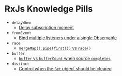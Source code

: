 # RxJs Knowledge Pills

* `delayWhen`
  * [Delay subscription moment](https://twitter.com/anduser96/status/1237841984418508800?s=20)
* `fromEvent`
  * [Bind multiple listeners under a single Observable](https://twitter.com/anduser96/status/1243998828233216000?s=20)
* `race`
  * [`mergeMap().pipe(first())` vs `race()`](https://twitter.com/anduser96/status/1244655760879091714?s=20)
* `buffer`
  * [`buffer` vs `bufferCount` when source `completes`](https://twitter.com/anduser96/status/1246068466961940481?s=20)
* `distinct`
  * [Control when the `Set` object should be cleared](https://twitter.com/anduser96/status/1246477321151922177?s=20)
